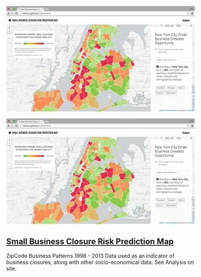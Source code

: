 <a href="http://livenlulu.github.io/riskestimator/"><img src="data/businessrisk.png" id="linkkk" style="max-width:100%; width: 600px;"/></a>


![pic](data/businessrisk.png)

## [Small Business Closure Risk Prediction Map](http://livenlulu.github.io/riskestimator/)

ZipCode Business Patterns 1998 - 2013 Data used as an indicator of business closures, along with other socio-economical data. See Analysis on site.